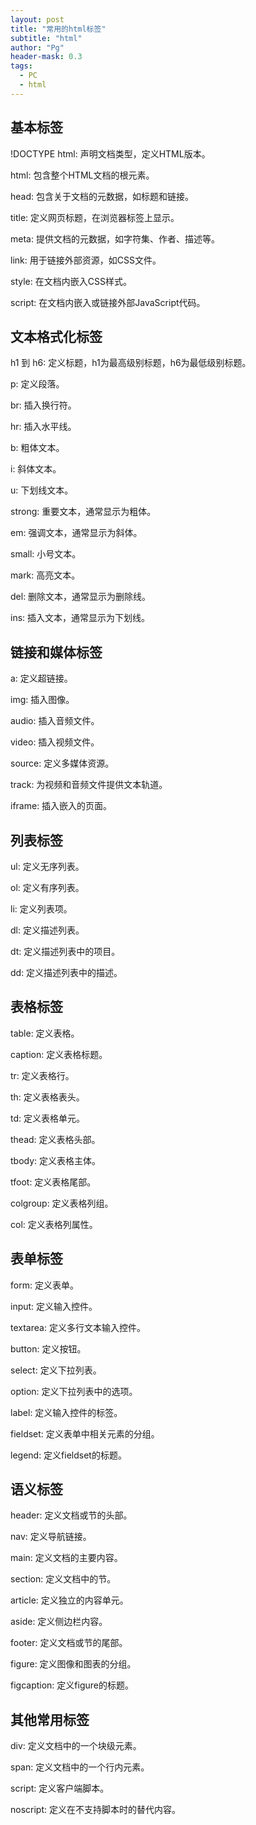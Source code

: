 ```yaml
---
layout: post
title: "常用的html标签"
subtitle: "html"
author: "Pg"
header-mask: 0.3
tags:
  - PC
  - html
---
```

  
## 基本标签
!DOCTYPE html: 声明文档类型，定义HTML版本。  

html: 包含整个HTML文档的根元素。  

head: 包含关于文档的元数据，如标题和链接。

title: 定义网页标题，在浏览器标签上显示。

meta: 提供文档的元数据，如字符集、作者、描述等。

link: 用于链接外部资源，如CSS文件。

style: 在文档内嵌入CSS样式。

script: 在文档内嵌入或链接外部JavaScript代码。

## 文本格式化标签
h1 到 h6: 定义标题，h1为最高级别标题，h6为最低级别标题。

p: 定义段落。

br: 插入换行符。

hr: 插入水平线。

b: 粗体文本。

i: 斜体文本。

u: 下划线文本。

strong: 重要文本，通常显示为粗体。

em: 强调文本，通常显示为斜体。

small: 小号文本。

mark: 高亮文本。

del: 删除文本，通常显示为删除线。

ins: 插入文本，通常显示为下划线。
## 链接和媒体标签
a: 定义超链接。

img: 插入图像。

audio: 插入音频文件。

video: 插入视频文件。

source: 定义多媒体资源。

track: 为视频和音频文件提供文本轨道。

iframe: 插入嵌入的页面。
## 列表标签
ul: 定义无序列表。

ol: 定义有序列表。

li: 定义列表项。

dl: 定义描述列表。

dt: 定义描述列表中的项目。

dd: 定义描述列表中的描述。
## 表格标签
table: 定义表格。

caption: 定义表格标题。

tr: 定义表格行。

th: 定义表格表头。

td: 定义表格单元。

thead: 定义表格头部。

tbody: 定义表格主体。

tfoot: 定义表格尾部。

colgroup: 定义表格列组。

col: 定义表格列属性。
## 表单标签
form: 定义表单。

input: 定义输入控件。

textarea: 定义多行文本输入控件。

button: 定义按钮。

select: 定义下拉列表。

option: 定义下拉列表中的选项。

label: 定义输入控件的标签。

fieldset: 定义表单中相关元素的分组。

legend: 定义fieldset的标题。

## 语义标签
header: 定义文档或节的头部。

nav: 定义导航链接。

main: 定义文档的主要内容。

section: 定义文档中的节。

article: 定义独立的内容单元。

aside: 定义侧边栏内容。

footer: 定义文档或节的尾部。

figure: 定义图像和图表的分组。

figcaption: 定义figure的标题。
## 其他常用标签
div: 定义文档中的一个块级元素。

span: 定义文档中的一个行内元素。

script: 定义客户端脚本。

noscript: 定义在不支持脚本时的替代内容。